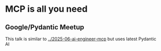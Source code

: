 # MCP is all you need

## Google/Pydantic Meetup

This talk is similar to [../2025-06-ai-engineer-mcp](../2025-06-ai-engineer-mcp) but uses latest Pydantic AI
